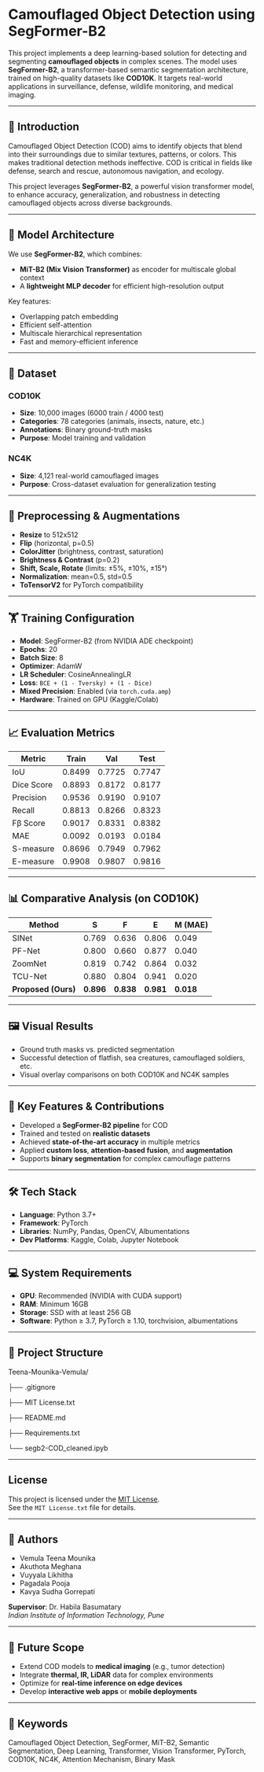 # Camouflaged Object Detection using SegFormer-B2

This project implements a deep learning-based solution for detecting and segmenting **camouflaged objects** in complex scenes. The model uses **SegFormer-B2**, a transformer-based semantic segmentation architecture, trained on high-quality datasets like **COD10K**. It targets real-world applications in surveillance, defense, wildlife monitoring, and medical imaging.

---

## 📘 Introduction

Camouflaged Object Detection (COD) aims to identify objects that blend into their surroundings due to similar textures, patterns, or colors. This makes traditional detection methods ineffective. COD is critical in fields like defense, search and rescue, autonomous navigation, and ecology.

This project leverages **SegFormer-B2**, a powerful vision transformer model, to enhance accuracy, generalization, and robustness in detecting camouflaged objects across diverse backgrounds.

---

## 🧠 Model Architecture

We use **SegFormer-B2**, which combines:
- **MiT-B2 (Mix Vision Transformer)** as encoder for multiscale global context
- A **lightweight MLP decoder** for efficient high-resolution output

Key features:
- Overlapping patch embedding
- Efficient self-attention
- Multiscale hierarchical representation
- Fast and memory-efficient inference

---

## 🧰 Dataset

### COD10K
- **Size**: 10,000 images (6000 train / 4000 test)
- **Categories**: 78 categories (animals, insects, nature, etc.)
- **Annotations**: Binary ground-truth masks
- **Purpose**: Model training and validation

### NC4K
- **Size**: 4,121 real-world camouflaged images
- **Purpose**: Cross-dataset evaluation for generalization testing

---

## 🧼 Preprocessing & Augmentations

- **Resize** to 512x512
- **Flip** (horizontal, p=0.5)
- **ColorJitter** (brightness, contrast, saturation)
- **Brightness & Contrast** (p=0.2)
- **Shift, Scale, Rotate** (limits: ±5%, ±10%, ±15°)
- **Normalization**: mean=0.5, std=0.5
- **ToTensorV2** for PyTorch compatibility

---

## 🏋️ Training Configuration

- **Model**: SegFormer-B2 (from NVIDIA ADE checkpoint)
- **Epochs**: 20
- **Batch Size**: 8
- **Optimizer**: AdamW
- **LR Scheduler**: CosineAnnealingLR
- **Loss**: `BCE + (1 - Tversky) + (1 - Dice)`
- **Mixed Precision**: Enabled (via `torch.cuda.amp`)
- **Hardware**: Trained on GPU (Kaggle/Colab)

---

## 📈 Evaluation Metrics

| Metric             | Train   | Val     | Test    |
|--------------------|---------|---------|---------|
| IoU                | 0.8499  | 0.7725  | 0.7747  |
| Dice Score         | 0.8893  | 0.8172  | 0.8177  |
| Precision          | 0.9536  | 0.9190  | 0.9107  |
| Recall             | 0.8813  | 0.8266  | 0.8323  |
| Fβ Score           | 0.9017  | 0.8331  | 0.8382  |
| MAE                | 0.0092  | 0.0193  | 0.0184  |
| S-measure          | 0.8696  | 0.7949  | 0.7962  |
| E-measure          | 0.9908  | 0.9807  | 0.9816  |

---

## 📊 Comparative Analysis (on COD10K)

| Method              | S     | F     | E     | M (MAE) |
|---------------------|-------|-------|-------|---------|
| SINet               | 0.769 | 0.636 | 0.806 | 0.049   |
| PF-Net              | 0.800 | 0.660 | 0.877 | 0.040   |
| ZoomNet             | 0.819 | 0.742 | 0.864 | 0.032   |
| TCU-Net             | 0.880 | 0.804 | 0.941 | 0.020   |
| **Proposed (Ours)** | **0.896** | **0.838** | **0.981** | **0.018** |

---

## 🖼 Visual Results

- Ground truth masks vs. predicted segmentation
- Successful detection of flatfish, sea creatures, camouflaged soldiers, etc.
- Visual overlay comparisons on both COD10K and NC4K samples

---

## 🧪 Key Features & Contributions

- Developed a **SegFormer-B2 pipeline** for COD
- Trained and tested on **realistic datasets**
- Achieved **state-of-the-art accuracy** in multiple metrics
- Applied **custom loss**, **attention-based fusion**, and **augmentation**
- Supports **binary segmentation** for complex camouflage patterns

---

## 🛠 Tech Stack

- **Language**: Python 3.7+
- **Framework**: PyTorch
- **Libraries**: NumPy, Pandas, OpenCV, Albumentations
- **Dev Platforms**: Kaggle, Colab, Jupyter Notebook

---

## 💻 System Requirements

- **GPU**: Recommended (NVIDIA with CUDA support)
- **RAM**: Minimum 16GB
- **Storage**: SSD with at least 256 GB
- **Software**: Python ≥ 3.7, PyTorch ≥ 1.10, torchvision, albumentations

---

## 📂 Project Structure
Teena-Mounika-Vemula/

├── .gitignore

├── MIT License.txt

├── README.md

├── Requirements.txt

└── segb2-COD_cleaned.ipyb

---

## License

This project is licensed under the [MIT License](./MIT%20License.txt).  
See the `MIT License.txt` file for details.

---

## 👥 Authors

- Vemula Teena Mounika  
- Akuthota Meghana  
- Vuyyala Likhitha  
- Pagadala Pooja  
- Kavya Sudha Gorrepati 

**Supervisor**: Dr. Habila Basumatary  
*Indian Institute of Information Technology, Pune*

---

## 🔮 Future Scope

- Extend COD models to **medical imaging** (e.g., tumor detection)
- Integrate **thermal, IR, LiDAR** data for complex environments
- Optimize for **real-time inference on edge devices**
- Develop **interactive web apps** or **mobile deployments**

---

## 🔑 Keywords

Camouflaged Object Detection, SegFormer, MiT-B2, Semantic Segmentation, Deep Learning, Transformer, Vision Transformer, PyTorch, COD10K, NC4K, Attention Mechanism, Binary Mask

